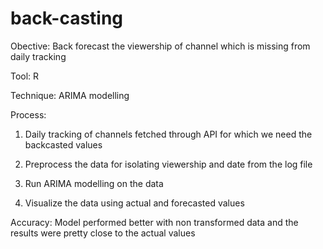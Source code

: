 # back-casting
Obective: Back forecast the viewership of channel which is missing from daily tracking

Tool: R

Technique: ARIMA modelling

Process:

1. Daily tracking of channels fetched through API for which we need the backcasted values

2. Preprocess the data for isolating viewership and date from the log file

3. Run ARIMA modelling on the data

4. Visualize the data using actual and forecasted values 

Accuracy: Model performed better with non transformed data and the results were pretty close to the actual values

